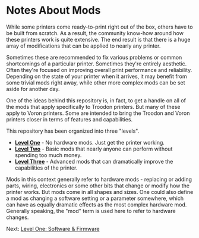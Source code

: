 # Notes About Mods
While some printers come ready-to-print right out of the box, others have to be built from scratch. As a result, the community know-how around how these printers work is quite extensive. 
The end result is that there is a huge array of modifications that can be applied to nearly any printer. 

Sometimes these are recommended to fix various problems or common shortcomings of a particular printer. Sometimes they're entirely aesthetic. Often they're focused on improving
overall print performance and reliability. Depending on the state of your printer when it arrives, it may benefit from some trivial mods right away, while other more complex mods can be set aside for another day.

One of the ideas behind this repository is, in fact, to get a handle on all of the mods that apply specifically to Troodon printers. But many of these apply to Voron printers. Some are intended to bring the Troodon and Voron printers closer in terms of features and capabilities. 

This repository has been organized into three "levels".

- **[Level One](https://github.com/500Foods/WelcomeToTroodon/tree/main#level-one---welcome)** - No hardware mods. Just get the printer working.
- **[Level Two](https://github.com/500Foods/WelcomeToTroodon/tree/main#level-two---get-to-work)** - Basic mods that nearly anyone can perform without spending too much money.
- **[Level Three](https://github.com/500Foods/WelcomeToTroodon/tree/main?tab=readme-ov-file#level-three---more-speed)** - Advanced mods that can dramatically improve the capabilities of the printer.

Mods in this context generally refer to hardware mods - replacing or adding parts, wiring, electronics or some other bits that change or modify how the printer works. But mods come in all shapes and sizes. 
One could also define a mod as changing a software setting or a parameter somewhere, which can have as equally dramatic effects as the most complex hardware mod. Generally speaking, the "mod" term is used here to refer to hardware changes.

Next: [Level One: Software & Firmware](https://github.com/500Foods/WelcomeToTroodon/blob/main/docs/level_1/software.md)
